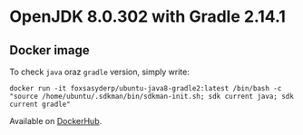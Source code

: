# OpenJDK 8.0.302 with Gradle 2.14.1
## Docker image

To check `java` oraz `gradle` version, simply write:
```docker
docker run -it foxsasyderp/ubuntu-java8-gradle2:latest /bin/bash -c "source /home/ubuntu/.sdkman/bin/sdkman-init.sh; sdk current java; sdk current gradle"
```

Available on [DockerHub](https://hub.docker.com/repository/docker/foxsaysderp/ubuntu-java8-gradle2).
